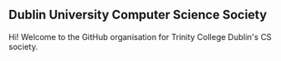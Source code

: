 ## Dublin University Computer Science Society
Hi! Welcome to the GitHub organisation for Trinity College Dublin's CS society.
